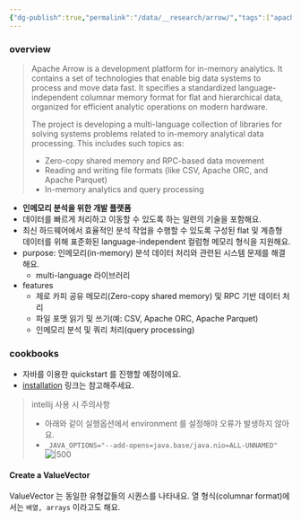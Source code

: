 ```yaml
---
{"dg-publish":true,"permalink":"/data/__research/arrow/","tags":["apache","arrow"],"noteIcon":""}
---
```



### overview
> Apache Arrow is a development platform for in-memory analytics. It contains a set of technologies that enable big data systems to process and move data fast. It specifies a standardized language-independent columnar memory format for flat and hierarchical data, organized for efficient analytic operations on modern hardware.
> 
> The project is developing a multi-language collection of libraries for solving systems problems related to in-memory analytical data processing. This includes such topics as:
> 
> - Zero-copy shared memory and RPC-based data movement
> - Reading and writing file formats (like CSV, Apache ORC, and Apache Parquet)
> - In-memory analytics and query processing

- **인메모리 분석을 위한 개발 플랫폼**
- 데이터를 빠르게 처리하고 이동할 수 있도록 하는 일련의 기술을 포함해요.
- 최신 하드웨어에서 효율적인 분석 작업을 수행할 수 있도록 구성된 flat 및 계층형 데이터를 위해 표준화된 language-independent 컬럼형 메모리 형식을 지원해요.
- purpose: 인메모리(in-memory) 분석 데이터 처리와 관련된 시스템 문제를 해결해요.
	- multi-language 라이브러리
- features
	- 제로 카피 공유 메모리(Zero-copy shared memory) 및 RPC 기반 데이터 처리
	- 파일 포맷 읽기 및 쓰기(예: CSV, Apache ORC, Apache Parquet)
	- 인메모리 분석 및 쿼리 처리(query processing)

### cookbooks
- 자바를 이용한 quickstart 를 진행할 예정이에요.
- [installation](https://arrow.apache.org/docs/java/install.html) 링크는 참고해주세요.

> intellij 사용 시 주의사항
> - 아래와 같이 실행옵션에서 environment 를 설정해야 오류가 발생하지 않아요.
> - `_JAVA_OPTIONS="--add-opens=java.base/java.nio=ALL-UNNAMED"`
> 	![|500](https://i.imgur.com/UuSH1hp.png)


#### Create a ValueVector
ValueVector 는 동일한 유형값들의 시퀀스를 나타내요. 열 형식(columnar format)에서는 `배열, arrays` 이라고도 해요.

